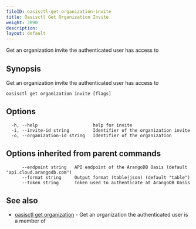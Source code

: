 ```yaml
---
fileID: oasisctl-get-organization-invite
title: Oasisctl Get Organization Invite
weight: 3090
description: 
layout: default
---
```

Get an organization invite the authenticated user has access to

## Synopsis

Get an organization invite the authenticated user has access to

```
oasisctl get organization invite [flags]
```

## Options

```
  -h, --help                     help for invite
  -i, --invite-id string         Identifier of the organization invite
  -o, --organization-id string   Identifier of the organization
```

## Options inherited from parent commands

```
      --endpoint string   API endpoint of the ArangoDB Oasis (default "api.cloud.arangodb.com")
      --format string     Output format (table|json) (default "table")
      --token string      Token used to authenticate at ArangoDB Oasis
```

## See also

* [oasisctl get organization](oasisctl-get-organization)	 - Get an organization the authenticated user is a member of

